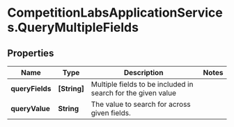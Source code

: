 # CompetitionLabsApplicationServices.QueryMultipleFields

## Properties

Name | Type | Description | Notes
------------ | ------------- | ------------- | -------------
**queryFields** | **[String]** | Multiple fields to be included in search for the given value | 
**queryValue** | **String** | The value to search for across given fields. | 


